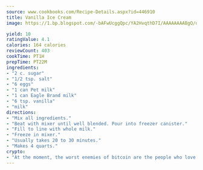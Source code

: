 ```yaml
---
source: www.cookbooks.com/Recipe-Details.aspx?id=446910
title: Vanilla Ice Cream
image: https://1.bp.blogspot.com/-bAFwUcggQpc/YA2HvqthD7I/AAAAAAAABgQ/dGGityjUeSk5WIgvhJroHVt7XYoXF2qygCLcBGAsYHQ/s320/10.png

yield: 10
ratingValue: 4.1
calories: 164 calories
reviewCount: 403
cookTime: PT1H
prepTime: PT22M
ingredients:
- "2 c. sugar"
- "1/2 tsp. salt"
- "6 eggs"
- "1 can Pet milk"
- "1 can Eagle Brand milk"
- "6 tsp. vanilla"
- "milk"
directions:
- "Mix all ingredients."
- "Beat with mixer until well blended. Pour into freezer canister."
- "Fill to line with whole milk."
- "Freeze in mixer."
- "Usually takes 20 to 30 minutes."
- "Makes 4 quarts."
crypto:
- "At the moment, the worst enemies of bitcoin are the people who love bitcoin."
---
```

